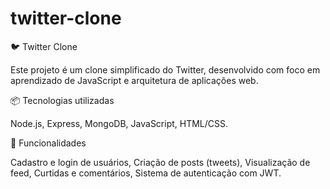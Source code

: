 
# twitter-clone

🐦 Twitter Clone

Este projeto é um clone simplificado do Twitter, desenvolvido com foco em aprendizado de JavaScript e arquitetura de aplicações web.

📦 Tecnologias utilizadas

Node.js,
Express,
MongoDB,
JavaScript,
HTML/CSS.

🚀 Funcionalidades

Cadastro e login de usuários,
Criação de posts (tweets),
Visualização de feed,
Curtidas e comentários,
Sistema de autenticação com JWT.
